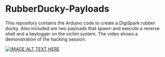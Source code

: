 # RubberDucky-Payloads
This repository contains the Arduino code to create a DigiSpark rubber ducky. Also included are two payloads that spawn and execute a reverse shell and a keylogger on the victim system. The video shows a demonstration of the hacking session.

[![IMAGE ALT TEXT HERE](https://img.youtube.com/vi/PI19cwkwfgA&feature/0.jpg)](https://www.youtube.com/watch?v=PI19cwkwfgA&feature)
